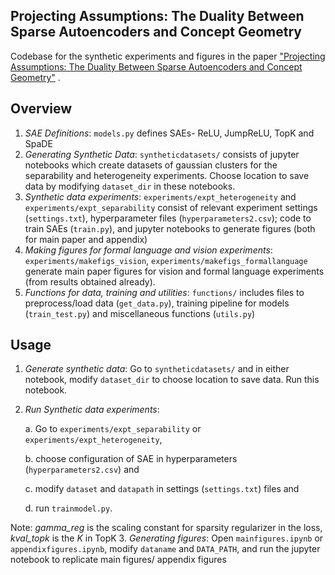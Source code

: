 ## Projecting Assumptions: The Duality Between Sparse Autoencoders and Concept Geometry

Codebase for the synthetic experiments and figures in the paper ["Projecting Assumptions: The Duality Between Sparse Autoencoders and Concept Geometry"](https://arxiv.org/abs/2503.01822) .

## Overview

1. *SAE Definitions*: `models.py` defines SAEs- ReLU, JumpReLU, TopK and SpaDE
2. *Generating Synthetic Data*: `syntheticdatasets/` consists of jupyter notebooks which create datasets of gaussian clusters for the separability and heterogeneity experiments. Choose location to save data by modifying `dataset_dir` in these notebooks. 
3. *Synthetic data experiments*: `experiments/expt_heterogeneity` and `experiments/expt_separability` consist of relevant experiment settings (`settings.txt`), hyperparameter files (`hyperparameters2.csv`); code to train SAEs (`train.py`), and jupyter notebooks to generate figures (both for main paper and appendix)
4. *Making figures for formal language and vision experiments*: `experiments/makefigs_vision`, `experiments/makefigs_formallanguage` generate main paper figures for vision and formal language experiments (from results obtained already).
5. *Functions for data, training and utilities*: `functions/` includes files to preprocess/load data (`get_data.py`), training pipeline for models (`train_test.py`) and miscellaneous functions (`utils.py`)

## Usage

1. *Generate synthetic data*: Go to `syntheticdatasets/` and in either notebook, modify `dataset_dir` to choose location to save data. Run this notebook.
2. *Run Synthetic data experiments*: 

    a. Go to `experiments/expt_separability` or `experiments/expt_heterogeneity`, 

    b. choose configuration of SAE in hyperparameters (`hyperparameters2.csv`) and 

    c. modify `dataset` and `datapath` in settings (`settings.txt`) files and 

    d. run `trainmodel.py`. 

Note: _gamma_reg_ is the scaling constant for sparsity regularizer in the loss, _kval_topk_ is the _K_ in TopK
3. *Generating figures*: Open `mainfigures.ipynb` or `appendixfigures.ipynb`, modify `dataname` and `DATA_PATH`, and run the jupyter notebook to replicate main figures/ appendix figures
